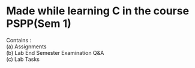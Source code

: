 # Made while learning C in the course PSPP(Sem 1)
Contains : <br>
           (a) Assignments<br>
           (b) Lab End Semester Examination Q&A<br>
           (c) Lab Tasks<br>
